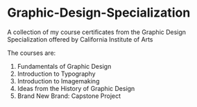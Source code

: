 # Graphic-Design-Specialization
A collection of my course certificates from the Graphic Design Specialization offered by California Institute of Arts

The courses are:
1. Fundamentals of Graphic Design
2. Introduction to Typography
3. Introduction to Imagemaking
4. Ideas from the History of Graphic Design
5. Brand New Brand: Capstone Project
